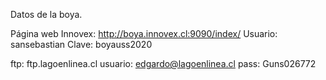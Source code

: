 Datos de la boya.

Página web Innovex: http://boya.innovex.cl:9090/index/
Usuario: sansebastian
Clave: boyauss2020

ftp: ftp.lagoenlinea.cl
usuario: edgardo@lagoenlinea.cl
pass: Guns026772